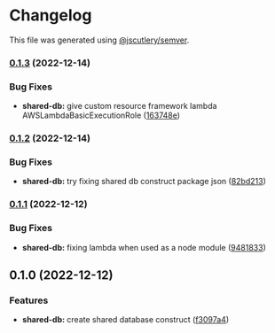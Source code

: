 # Changelog

This file was generated using [@jscutlery/semver](https://github.com/jscutlery/semver).

### [0.1.3](https://github.com/justicointeractive/ji-constructs/compare/cdk-shared-database-0.1.2...cdk-shared-database-0.1.3) (2022-12-14)


### Bug Fixes

* **shared-db:** give custom resource framework lambda AWSLambdaBasicExecutionRole ([163748e](https://github.com/justicointeractive/ji-constructs/commit/163748e3192d68561b777fd2dab03c04c4ace5bf))

### [0.1.2](https://github.com/justicointeractive/ji-constructs/compare/cdk-shared-database-0.1.1...cdk-shared-database-0.1.2) (2022-12-14)


### Bug Fixes

* **shared-db:** try fixing shared db construct package json ([82bd213](https://github.com/justicointeractive/ji-constructs/commit/82bd213e0b8c0dc4b138fe9a64e5e953ee635101))

### [0.1.1](https://github.com/justicointeractive/ji-constructs/compare/cdk-shared-database-0.1.0...cdk-shared-database-0.1.1) (2022-12-12)


### Bug Fixes

* **shared-db:** fixing lambda when used as a node module ([9481833](https://github.com/justicointeractive/ji-constructs/commit/9481833ea2bba1f74c0b3236d99cfdcfb937ed94))

## 0.1.0 (2022-12-12)


### Features

* **shared-db:** create shared database construct ([f3097a4](https://github.com/justicointeractive/ji-constructs/commit/f3097a473e6a7bf0a1b689639fc4f0c2d15f6333))
